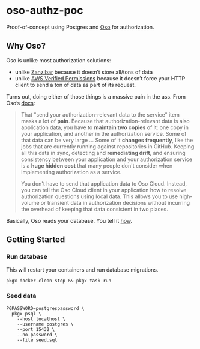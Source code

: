 # oso-authz-poc

Proof-of-concept using Postgres and [Oso][oso] for authorization.

## Why Oso?

Oso is unlike most authorization solutions:

- unlike [Zanzibar][zanzibar] because it doesn’t store all/tons of data
- unlike [AWS Verified Permissions][awsvp] because it doesn’t force your HTTP client to send a ton of data as part of its request.

Turns out, doing either of those things is a massive pain in the ass. From Oso’s [docs][distributed-authz]:

> That "send your authorization-relevant data to the service" item masks a lot of **pain**. Because that authorization-relevant data is also application data, you have to **maintain two copies** of it: one copy in your application, and another in the authorization service. Some of that data can be very large … Some of it **changes frequently**, like the jobs that are currently running against repositories in GitHub. Keeping all this data in sync, detecting and **remediating drift**, and ensuring consistency between your application and your authorization service is a **huge hidden cost** that many people don't consider when implementing authorization as a service.
>
> You don't have to send that application data to Oso Cloud. Instead, you can tell the Oso Cloud client in your application how to resolve authorization questions using local data. This allows you to use high-volume or transient data in authorization decisions without incurring the overhead of keeping that data consistent in two places.

Basically, Oso reads your database. You tell it [how][cfg].

[oso]: https://www.osohq.com/
[cfg]: https://github.com/osohq/rails_list_filtering_sample_app/blob/0703315759f5573bed90b0458cf3957a215981fa/config/oso.yml
[awsvp]: https://docs.aws.amazon.com/verifiedpermissions/latest/userguide/getting-started-differences-verifiedpermissions-cedar.html#differences-json-entities
[zanzibar]: https://www.osohq.com/learn/google-zanzibar
[distributed-authz]: https://www.osohq.com/docs/concepts/distributed-authorization

## Getting Started

### Run database

This will restart your containers and run database migrations.

```
pkgx docker-clean stop && pkgx task run
```

### Seed data

```
PGPASSWORD=postgrespassword \
  pkgx psql \
    --host localhost \
    --username postgres \
    --port 15432 \
    --no-password \
    --file seed.sql
```
